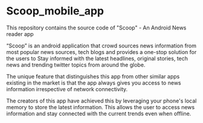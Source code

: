 # Scoop_mobile_app
This repository contains the source code of "Scoop" - An Android News reader app

“Scoop” is an android application that crowd sources news information from most popular news sources, tech blogs and provides a one-stop solution for the users to Stay informed with the latest headlines, original stories, tech news and trending twitter topics from around the globe. 

The unique feature that distinguishes this app from other similar apps existing in the market is that the app always gives you access to news information irrespective of network connectivity. 

The creators of this app have achieved this by leveraging your phone's local memory to store the latest information. This allows the user to access news information and stay connected with the current trends even when offline.
